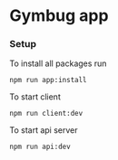 # Gymbug app

### Setup

To install all packages run

```
npm run app:install
```

To start client

```
npm run client:dev
```

To start api server

```
npm run api:dev
```
